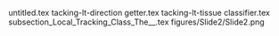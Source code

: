 untitled.tex
tacking-lt-direction getter.tex
tacking-lt-tissue classifier.tex
subsection_Local_Tracking_Class_The__.tex
figures/Slide2/Slide2.png
